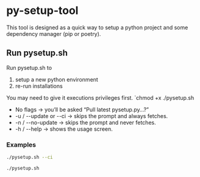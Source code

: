 # py-setup-tool

This tool is designed as a quick way to setup a python project and some dependency manager (pip or poetry).


## Run pysetup.sh
Run pysetup.sh to 
1. setup a new python environment
1. re-run installations

You may need to give it executions privileges first.
`chmod +x ./pysetup.sh

- No flags → you’ll be asked “Pull latest pysetup.py…?”
- -u / --update or --ci → skips the prompt and always fetches.
- -n / --no-update → skips the prompt and never fetches.
- -h / --help → shows the usage screen.

### Examples

```sh
./pysetup.sh --ci
```

```sh
./pysetup.sh
```